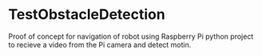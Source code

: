 # TestObstacleDetection
Proof of concept for navigation of robot using Raspberry Pi python project to recieve a video from the Pi camera and detect motin.

